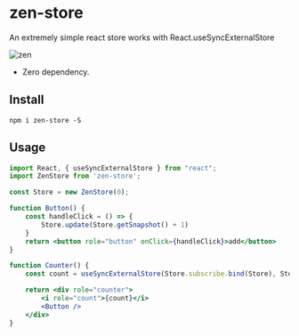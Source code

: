 # zen-store

An extremely simple react store works with React.useSyncExternalStore

![zen](https://user-images.githubusercontent.com/37395391/215339187-0aefcfe1-8ac8-46ff-a1f7-a2f59d451a75.png)

* Zero dependency.

## Install

```shell
npm i zen-store -S
```

## Usage

```jsx
import React, { useSyncExternalStore } from "react";
import ZenStore from 'zen-store';

const Store = new ZenStore(0);

function Button() {
    const handleClick = () => {
        Store.update(Store.getSnapshot() + 1)
    }
    return <button role="button" onClick={handleClick}>add</button>
}

function Counter() {
    const count = useSyncExternalStore(Store.subscribe.bind(Store), Store.getSnapshot.bind(Store));

    return <div role="counter">
        <i role="count">{count}</i>
        <Button />
    </div>
}
```
